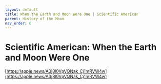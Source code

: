 ```yaml
---
layout: default
title: When the Earth and Moon Were One | Scientific American 
parent: History of the Moon
nav_order: 6
---
```


# Scientific American: When the Earth and Moon Were One

[https://apple.news/A3j8l0VpVQNak_Cj1mRVW4w](https://apple.news/A3j8l0VpVQNak_Cj1mRVW4w)

